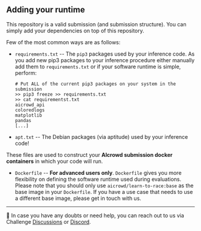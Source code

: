 ## Adding your runtime

This repository is a valid submission (and submission structure). 
You can simply add your dependencies on top of this repository.

Few of the most common ways are as follows:

* `requirements.txt` -- The `pip3` packages used by your inference code. As you add new pip3 packages to your inference procedure either manually add them to `requirements.txt` or if your software runtime is simple, perform:
    ```
    # Put ALL of the current pip3 packages on your system in the submission
    >> pip3 freeze >> requirements.txt
    >> cat requirementst.txt
    aicrowd_api
    coloredlogs
    matplotlib
    pandas
    [...]
    ```

* `apt.txt` -- The Debian packages (via aptitude) used by your inference code!

These files are used to construct your **AIcrowd submission docker containers** in which your code will run. 

* `Dockerfile` -- **For advanced users only**. `Dockerfile` gives you more flexibility on defining the software runtime used during evaluations. Please note that you should only use `aicrowd/learn-to-race:base` as the base image in your `Dockerfile`. If you have a use case that needs to use a different base image, please get in touch with us.

----

👋 In case you have any doubts or need help, you can reach out to us via Challenge [Discussions](https://www.aicrowd.com/challenges/learn-to-race-autonomous-racing-virtual-challenge/discussion) or [Discord](https://discord.gg/fNRrSvZkry).